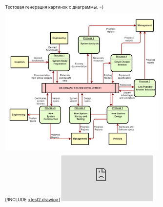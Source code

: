 ﻿Тестовая генерация картинок с диаграммы. =)

![test2.drawio](https://github.com/brown-aleks/TodoList/blob/master/ToDoList.API/test2.drawio.png)

[!INCLUDE [<test2.drawio>](<test2.drawio.html>)]
![Visit](https://github.com/brown-aleks/TodoList/blob/master/ToDoList.API/test2.drawio.html)
